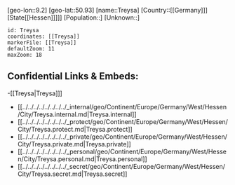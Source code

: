 ﻿---
location: [50.93,9.2]
mapzoom: [7,12] 
mapmarker: city 
type: City
tags:
- geo/City


SpocWebEntityId: 34973
isDeleted: false
confidential: public

---
[geo-lon::9.2]
[geo-lat::50.93]
[name::Treysa]
[Country::[[Germany]]]
[State[[Hessen]]]]]
[Population::]
[Unknown::]


```leaflet
id: Treysa
coordinates: [[Treysa]]
markerFile: [[Treysa]]
defaultZoom: 11 
maxZoom: 18
```


## Confidential Links & Embeds: 
-[[Treysa|Treysa]]] 
- [[../../../../../../../../_internal/geo/Continent/Europe/Germany/West/Hessen/City/Treysa.internal.md|Treysa.internal]] 
- [[../../../../../../../../_protect/geo/Continent/Europe/Germany/West/Hessen/City/Treysa.protect.md|Treysa.protect]] 
- [[../../../../../../../../_private/geo/Continent/Europe/Germany/West/Hessen/City/Treysa.private.md|Treysa.private]] 
- [[../../../../../../../../_personal/geo/Continent/Europe/Germany/West/Hessen/City/Treysa.personal.md|Treysa.personal]] 
- [[../../../../../../../../_secret/geo/Continent/Europe/Germany/West/Hessen/City/Treysa.secret.md|Treysa.secret]] 
